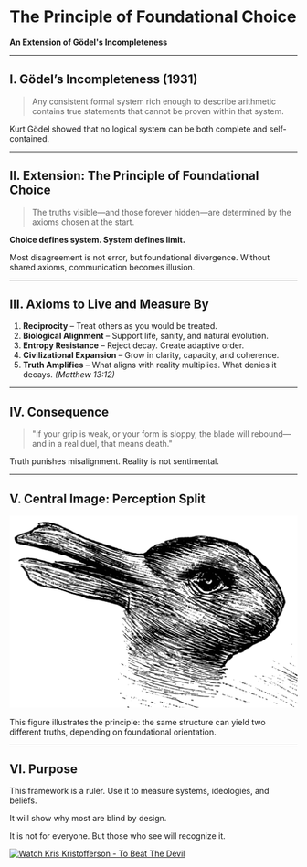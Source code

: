 # The Principle of Foundational Choice

**An Extension of Gödel's Incompleteness**

---

## I. Gödel’s Incompleteness (1931)

> Any consistent formal system rich enough to describe arithmetic contains true statements that cannot be proven within that system.

Kurt Gödel showed that no logical system can be both complete and self-contained.

---

## II. Extension: The Principle of Foundational Choice

> The truths visible—and those forever hidden—are determined by the axioms chosen at the start.

**Choice defines system. System defines limit.**

Most disagreement is not error, but foundational divergence. Without shared axioms, communication becomes illusion.

---

## III. Axioms to Live and Measure By

1. **Reciprocity** – Treat others as you would be treated.
2. **Biological Alignment** – Support life, sanity, and natural evolution.
3. **Entropy Resistance** – Reject decay. Create adaptive order.
4. **Civilizational Expansion** – Grow in clarity, capacity, and coherence.
5. **Truth Amplifies** – What aligns with reality multiplies. What denies it decays. *(Matthew 13:12)*

---

## IV. Consequence

> "If your grip is weak, or your form is sloppy, the blade will rebound—and in a real duel, that means death."

Truth punishes misalignment. Reality is not sentimental.

---

## V. Central Image: Perception Split

![Duck-Rabbit Figure](images/duck-rabbit.png)

This figure illustrates the principle: the same structure can yield two different truths, depending on foundational orientation.

---

## VI. Purpose

This framework is a ruler. Use it to measure systems, ideologies, and beliefs.

It will show why most are blind by design.

It is not for everyone. But those who see will recognize it.

[![Watch Kris Kristofferson - To Beat The Devil](youtu.be/faF0wOsVucw?t=139)](youtu.be/faF0wOsVucw?t=139)


